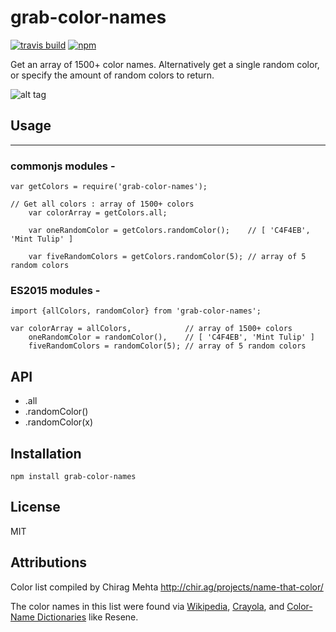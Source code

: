 # grab-color-names

[![travis build](https://img.shields.io/travis/stylecoder/grab-color-names.svg?style=flat-square)](https://travis-ci.org/stylecoder/grab-color-names)
[![npm](https://img.shields.io/npm/dm/grab-color-names.svg?style=flat-square)](https://www.npmjs.com/package/grab-color-names)

Get an array of 1500+ color names. Alternatively get a single random color, or specify the amount of random colors to return.

![alt tag](https://images.unsplash.com/photo-1442436575481-b94af86bd2cd?fit=crop&fm=jpg&h=275&ixlib=rb-0.3.5&q=80&w=400)

## Usage
-----

### commonjs modules -

    var getColors = require('grab-color-names');

    // Get all colors : array of 1500+ colors
		var colorArray = getColors.all;

		var oneRandomColor = getColors.randomColor();    // [ 'C4F4EB', 'Mint Tulip' ]

		var fiveRandomColors = getColors.randomColor(5); // array of 5 random colors

### ES2015 modules -

	import {allColors, randomColor} from 'grab-color-names';

	var colorArray = allColors,            // array of 1500+ colors
		oneRandomColor = randomColor(),    // [ 'C4F4EB', 'Mint Tulip' ]
		fiveRandomColors = randomColor(5); // array of 5 random colors

## API

<ul>
<li>.all</li>
<li>.randomColor()</li>
<li>.randomColor(x)</li>
</ul>


Installation
------------

    npm install grab-color-names

License
-------
MIT

Attributions
-------
Color list compiled by Chirag Mehta http://chir.ag/projects/name-that-color/

The color names in this list were found via [Wikipedia](https://en.wikipedia.org/wiki/Lists_of_colors), [Crayola](https://en.wikipedia.org/wiki/List_of_Crayola_crayon_colors), and [Color-Name Dictionaries](http://people.csail.mit.edu/jaffer/Color/Dictionaries.html) like Resene.
